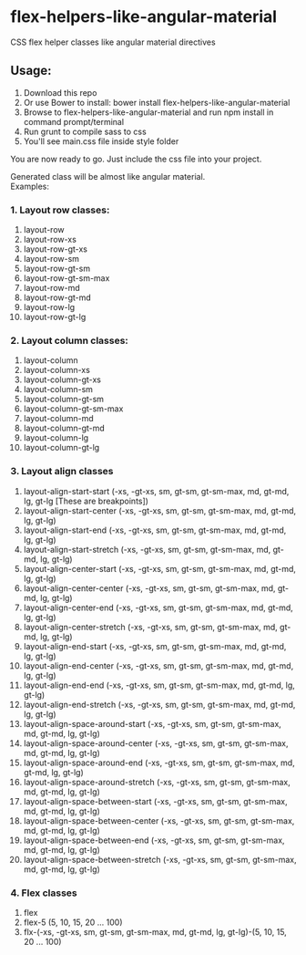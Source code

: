 # flex-helpers-like-angular-material
CSS flex helper classes like angular material directives
## Usage:
1. Download this repo
2. Or use Bower to install: bower install flex-helpers-like-angular-material
3. Browse to flex-helpers-like-angular-material and run npm install in command prompt/terminal
4. Run grunt to compile sass to css
5. You'll see main.css file inside style folder

You are now ready to go. Just include the css file into your project.

Generated class will be almost like angular material.
</br>
Examples: 
</br>
### 1. Layout row classes:
   1. layout-row 
   2. layout-row-xs
   3. layout-row-gt-xs
   4. layout-row-sm
   5. layout-row-gt-sm
   6. layout-row-gt-sm-max
   7. layout-row-md
   8. layout-row-gt-md
   9. layout-row-lg
   10. layout-row-gt-lg
   
### 2. Layout column classes:
   1. layout-column 
   2. layout-column-xs
   3. layout-column-gt-xs
   4. layout-column-sm
   5. layout-column-gt-sm
   6. layout-column-gt-sm-max
   7. layout-column-md
   8. layout-column-gt-md
   9. layout-column-lg
   10. layout-column-gt-lg
   
### 3. Layout align classes
   1. layout-align-start-start (-xs, -gt-xs, sm, gt-sm, gt-sm-max, md, gt-md, lg, gt-lg [These are breakpoints])
   2. layout-align-start-center (-xs, -gt-xs, sm, gt-sm, gt-sm-max, md, gt-md, lg, gt-lg)
   3. layout-align-start-end (-xs, -gt-xs, sm, gt-sm, gt-sm-max, md, gt-md, lg, gt-lg)
   4. layout-align-start-stretch (-xs, -gt-xs, sm, gt-sm, gt-sm-max, md, gt-md, lg, gt-lg)
   5. layout-align-center-start (-xs, -gt-xs, sm, gt-sm, gt-sm-max, md, gt-md, lg, gt-lg)
   6. layout-align-center-center (-xs, -gt-xs, sm, gt-sm, gt-sm-max, md, gt-md, lg, gt-lg)
   7. layout-align-center-end (-xs, -gt-xs, sm, gt-sm, gt-sm-max, md, gt-md, lg, gt-lg)
   8. layout-align-center-stretch (-xs, -gt-xs, sm, gt-sm, gt-sm-max, md, gt-md, lg, gt-lg)
   9. layout-align-end-start (-xs, -gt-xs, sm, gt-sm, gt-sm-max, md, gt-md, lg, gt-lg)
   10. layout-align-end-center (-xs, -gt-xs, sm, gt-sm, gt-sm-max, md, gt-md, lg, gt-lg)
   11. layout-align-end-end (-xs, -gt-xs, sm, gt-sm, gt-sm-max, md, gt-md, lg, gt-lg)
   12. layout-align-end-stretch (-xs, -gt-xs, sm, gt-sm, gt-sm-max, md, gt-md, lg, gt-lg)
   13. layout-align-space-around-start (-xs, -gt-xs, sm, gt-sm, gt-sm-max, md, gt-md, lg, gt-lg)
   14. layout-align-space-around-center (-xs, -gt-xs, sm, gt-sm, gt-sm-max, md, gt-md, lg, gt-lg)
   15. layout-align-space-around-end (-xs, -gt-xs, sm, gt-sm, gt-sm-max, md, gt-md, lg, gt-lg)
   16. layout-align-space-around-stretch (-xs, -gt-xs, sm, gt-sm, gt-sm-max, md, gt-md, lg, gt-lg)
   17. layout-align-space-between-start (-xs, -gt-xs, sm, gt-sm, gt-sm-max, md, gt-md, lg, gt-lg)
   18. layout-align-space-between-center (-xs, -gt-xs, sm, gt-sm, gt-sm-max, md, gt-md, lg, gt-lg)
   19. layout-align-space-between-end (-xs, -gt-xs, sm, gt-sm, gt-sm-max, md, gt-md, lg, gt-lg)
   20. layout-align-space-between-stretch (-xs, -gt-xs, sm, gt-sm, gt-sm-max, md, gt-md, lg, gt-lg)
    
### 4. Flex classes
   1. flex
   2. flex-5 (5, 10, 15, 20 ... 100)
   3. flx-(-xs, -gt-xs, sm, gt-sm, gt-sm-max, md, gt-md, lg, gt-lg)-(5, 10, 15, 20 ... 100)


